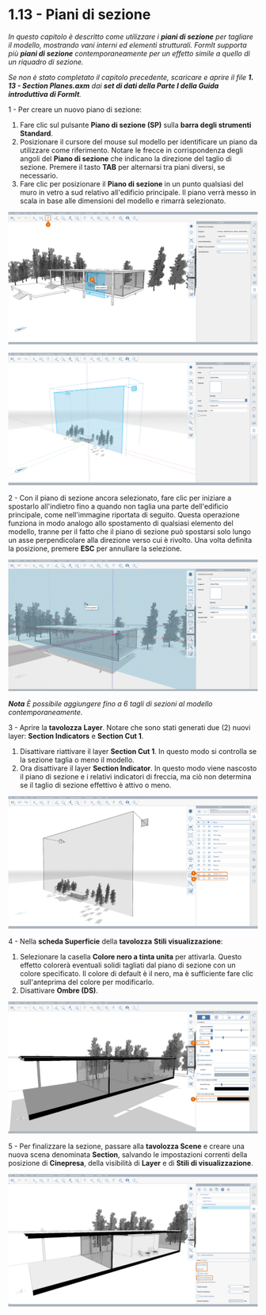 # 1.13 - Piani di sezione

_In questo capitolo è descritto come utilizzare i_ _**piani di sezione**_ _per tagliare il modello, mostrando vani interni ed elementi strutturali. FormIt supporta più_ _**piani di sezione**_ _contemporaneamente per un effetto simile a quello di un riquadro di sezione._

_Se non è stato completato il capitolo precedente, scaricare e aprire il file_ _**1. 13 - Section Planes.axm**_ _dai_ _**set di dati della Parte I della Guida introduttiva di FormIt**._

1 - Per creare un nuovo piano di sezione:

1. Fare clic sul pulsante **Piano di sezione \(SP\)** sulla **barra degli strumenti Standard**.
2. Posizionare il cursore del mouse sul modello per identificare un piano da utilizzare come riferimento. Notare le frecce in corrispondenza degli angoli del **Piano di sezione** che indicano la direzione del taglio di sezione. Premere il tasto **TAB** per alternarsi tra piani diversi, se necessario.
3. Fare clic per posizionare il **Piano di sezione** in un punto qualsiasi del muro in vetro a sud relativo all'edificio principale. Il piano verrà messo in scala in base alle dimensioni del modello e rimarrà selezionato.

![Anteprima del piano di sezione quando si posiziona il cursore del mouse sul muro in vetro.](../../.gitbook/assets/0%20%286%29.png)

![Piano di sezione in scala dopo il posizionamento.](../../.gitbook/assets/1%20%2819%29.png)

2 - Con il piano di sezione ancora selezionato, fare clic per iniziare a spostarlo all'indietro fino a quando non taglia una parte dell'edificio principale, come nell'immagine riportata di seguito. Questa operazione funziona in modo analogo allo spostamento di qualsiasi elemento del modello, tranne per il fatto che il piano di sezione può spostarsi solo lungo un asse perpendicolare alla direzione verso cui è rivolto. Una volta definita la posizione, premere **ESC** per annullare la selezione.

![](../../.gitbook/assets/2%20%2811%29.png)

_**Nota**_ _È possibile aggiungere fino a 6 tagli di sezioni al modello contemporaneamente._

3 - Aprire la **tavolozza** **Layer**. Notare che sono stati generati due \(2\) nuovi layer: **Section Indicators** e **Section Cut 1**.

1. Disattivare riattivare il layer **Section Cut 1**. In questo modo si controlla se la sezione taglia o meno il modello.
2. Ora disattivare il layer **Section Indicator**. In questo modo viene nascosto il piano di sezione e i relativi indicatori di freccia, ma ciò non determina se il taglio di sezione effettivo è attivo o meno.

![](../../.gitbook/assets/3%20%286%29.png)

4 - Nella **scheda Superficie** della **tavolozza** **Stili visualizzazione**:

1. Selezionare la casella **Colore nero a tinta unita** per attivarla. Questo effetto colorerà eventuali solidi tagliati dal piano di sezione con un colore specificato. Il colore di default è il nero, ma è sufficiente fare clic sull'anteprima del colore per modificarlo.
2. Disattivare **Ombre \(DS\)**.

![](../../.gitbook/assets/poche.png)

5 - Per finalizzare la sezione, passare alla **tavolozza Scene** e creare una nuova scena denominata **Section**, salvando le impostazioni correnti della posizione di **Cinepresa**, della visibilità di **Layer** e di **Stili di visualizzazione**.

![](../../.gitbook/assets/5%20%287%29.png)

